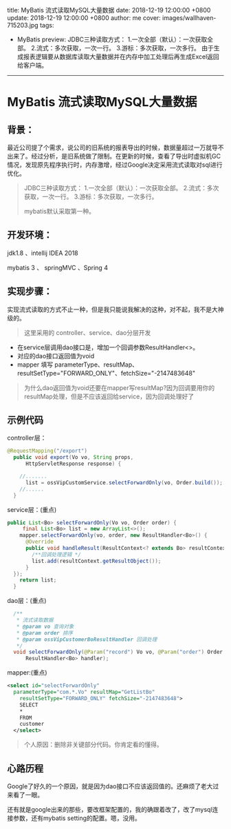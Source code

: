 title: MyBatis 流式读取MySQL大量数据
date: 2018-12-19 12:00:00 +0800
update: 2018-12-19 12:00:00 +0800
author: me
cover: images/wallhaven-715203.jpg
tags:

  - MyBatis
preview:  JDBC三种读取方式：
1.一次全部（默认）：一次获取全部。
2.流式：多次获取，一次一行。
3.游标：多次获取，一次多行。
由于生成报表逻辑要从数据库读取大量数据并在内存中加工处理后再生成Excel返回给客户端。

---

#  MyBatis 流式读取MySQL大量数据

## 背景：

最近公司提了个需求，说公司的旧系统的报表导出的时候，数据量超过一万就导不出来了。经过分析，是旧系统做了限制。在更新的时候，查看了导出时虚拟机GC情况，发现原先程序执行时，内存激增，经过Google决定采用流式读取对sql进行优化。

> JDBC三种读取方式：
> 1.一次全部（默认）：一次获取全部。
> 2.流式：多次获取，一次一行。
> 3.游标：多次获取，一次多行。
>
> mybatis默认采取第一种。

## 开发环境：

jdk1.8 、intellij IDEA 2018

mybatis 3 、 springMVC 、Spring 4

## 实现步骤：

实现流式读取的方式不止一种，但是我只能说我解决的这种，对不起，我不是大神级的。

> 这里采用的 controller、service、dao分层开发

* 在service层调用dao接口是，增加一个回调参数ResultHandler<>。
* 对应的dao接口返回值为void
* mapper 填写 parameterType、resultMap、resultSetType="FORWARD_ONLY"、fetchSize="-2147483648"

> 为什么dao返回值为void还要在mapper写resultMap?因为回调要用你的resultMap处理，但是不应该返回给service，因为回调处理好了

## 示例代码

controller层：

```java
@RequestMapping("/export")
  public void export(Vo vo, String props,
      HttpServletResponse response) {

    //.......
      list = ossVipCustomService.selectForwardOnly(vo, Order.build());
    //......
  }
```

service层：(重点)

```java
public List<Bo> selectForwardOnly(Vo vo, Order order) {
     final List<Bo> list = new ArrayList<>();
    mapper.selectForwardOnly(vo, order, new ResultHandler<Bo>() {
      @Override
      public void handleResult(ResultContext<? extends Bo> resultContext) {
        /**回调处理逻辑 */
        list.add(resultContext.getResultObject());
      }
  });
    return list;
  }
```

dao层：(重点)

```java
  /**
   * 流式读取数据
   * @param vo 查询对象
   * @param order 排序
   * @param ossVipCustomerBoResultHandler 回调处理
   */
  void selectForwardOnly(@Param("record") Vo vo, @Param("order") Order order,
      ResultHandler<Bo> handler);
```

mapper:(重点)

```xml
<select id="selectForwardOnly"
  parameterType="com.*.Vo" resultMap="GetListBo"
    resultSetType="FORWARD_ONLY" fetchSize="-2147483648">
    SELECT
    *
    FROM
    customer
  </select>
```

> 个人原因：删除非关键部分代码。你肯定看的懂得。

## 心路历程

Google了好久的一个原因，就是因为dao接口不应该返回值的。还麻烦了老大过来看了一眼。

还有就是google出来的那些，要改框架配置的，我的确跟着改了，改了mysql连接参数，还有mybatis setting的配置。嗯，没用。